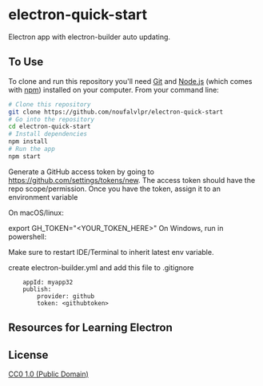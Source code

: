 # electron-quick-start
Electron app with electron-builder auto updating.

## To Use

To clone and run this repository you'll need [Git](https://git-scm.com) and [Node.js](https://nodejs.org/en/download/) (which comes with [npm](http://npmjs.com)) installed on your computer. From your command line:

```bash
# Clone this repository
git clone https://github.com/noufalvlpr/electron-quick-start
# Go into the repository
cd electron-quick-start
# Install dependencies
npm install
# Run the app
npm start
```
Generate a GitHub access token by going to https://github.com/settings/tokens/new. The access token should have the repo scope/permission. Once you have the token, assign it to an environment variable

On macOS/linux:

 export GH_TOKEN="<YOUR_TOKEN_HERE>"
On Windows, run in powershell:

 [Environment]::SetEnvironmentVariable("GH_TOKEN","<YOUR_TOKEN_HERE>","User")
Make sure to restart IDE/Terminal to inherit latest env variable.

create electron-builder.yml and add this file to .gitignore
```
    appId: myapp32
    publish:
        provider: github
        token: <githubtoken>
```

## Resources for Learning Electron


## License

[CC0 1.0 (Public Domain)](LICENSE.md)
